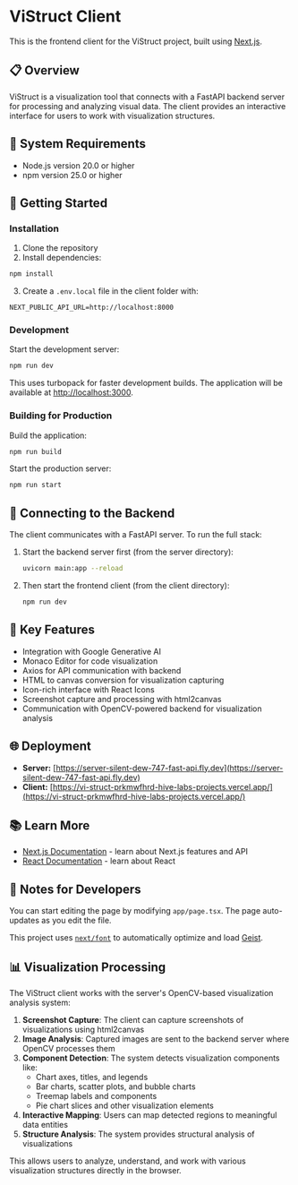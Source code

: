 # ViStruct Client

This is the frontend client for the ViStruct project, built using [Next.js](https://nextjs.org).

## 📋 Overview

ViStruct is a visualization tool that connects with a FastAPI backend server for processing and analyzing visual data. The client provides an interactive interface for users to work with visualization structures.

## 🔧 System Requirements

- Node.js version 20.0 or higher
- npm version 25.0 or higher

## 🚀 Getting Started

### Installation

1. Clone the repository
2. Install dependencies:

```bash
npm install
```

3. Create a `.env.local` file in the client folder with:

```
NEXT_PUBLIC_API_URL=http://localhost:8000
```

### Development

Start the development server:

```bash
npm run dev
```

This uses turbopack for faster development builds. The application will be available at [http://localhost:3000](http://localhost:3000).

### Building for Production

Build the application:

```bash
npm run build
```

Start the production server:

```bash
npm run start
```

## 🔄 Connecting to the Backend

The client communicates with a FastAPI server. To run the full stack:

1. Start the backend server first (from the server directory):
   ```bash
   uvicorn main:app --reload
   ```
   
2. Then start the frontend client (from the client directory):
   ```bash
   npm run dev
   ```

## 🧩 Key Features

- Integration with Google Generative AI
- Monaco Editor for code visualization
- Axios for API communication with backend
- HTML to canvas conversion for visualization capturing
- Icon-rich interface with React Icons
- Screenshot capture and processing with html2canvas
- Communication with OpenCV-powered backend for visualization analysis

## 🌐 Deployment

- **Server:** [https://server-silent-dew-747-fast-api.fly.dev](https://server-silent-dew-747-fast-api.fly.dev)
- **Client:** [https://vi-struct-prkmwfhrd-hive-labs-projects.vercel.app/](https://vi-struct-prkmwfhrd-hive-labs-projects.vercel.app/)

## 📚 Learn More

- [Next.js Documentation](https://nextjs.org/docs) - learn about Next.js features and API
- [React Documentation](https://react.dev) - learn about React

## 📝 Notes for Developers

You can start editing the page by modifying `app/page.tsx`. The page auto-updates as you edit the file.

This project uses [`next/font`](https://nextjs.org/docs/app/building-your-application/optimizing/fonts) to automatically optimize and load [Geist](https://vercel.com/font).

## 📊 Visualization Processing

The ViStruct client works with the server's OpenCV-based visualization analysis system:

1. **Screenshot Capture**: The client can capture screenshots of visualizations using html2canvas
2. **Image Analysis**: Captured images are sent to the backend server where OpenCV processes them
3. **Component Detection**: The system detects visualization components like:
   - Chart axes, titles, and legends
   - Bar charts, scatter plots, and bubble charts
   - Treemap labels and components
   - Pie chart slices and other visualization elements
4. **Interactive Mapping**: Users can map detected regions to meaningful data entities
5. **Structure Analysis**: The system provides structural analysis of visualizations

This allows users to analyze, understand, and work with various visualization structures directly in the browser.
